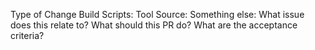 Type of Change
Build Scripts:
Tool Source:
Something else:
What issue does this relate to?
What should this PR do?
What are the acceptance criteria?

